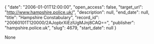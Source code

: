 {
  "date": "2006-01-01T12:00:00", 
  "open_access": false, 
  "target_url": "http://www.hampshire.police.uk/", 
  "description": null, 
  "end_date": null, 
  "title": "Hampshire Constabulary", 
  "record_id": "20060101T120000/2AJopbrXiEzlUgMJnj8CAQ==", 
  "publisher": "hampshire.police.uk", 
  "slug": 4679, 
  "start_date": null
}

None